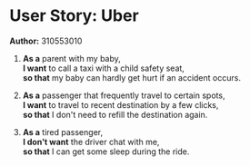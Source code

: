 # User Story: Uber
**Author:** 310553010

1. **As a** parent with my baby,  
**I want** to call a taxi with a child safety seat,  
**so that** my baby can hardly get hurt if an accident occurs.  
  
2. **As a** passenger that frequently travel to certain spots,  
**I want** to travel to recent destination by a few clicks,  
**so that** I don't need to refill the destination again.  
  
3. **As a** tired passenger,  
**I don't want** the driver chat with me,  
**so that** I can get some sleep during the ride.
